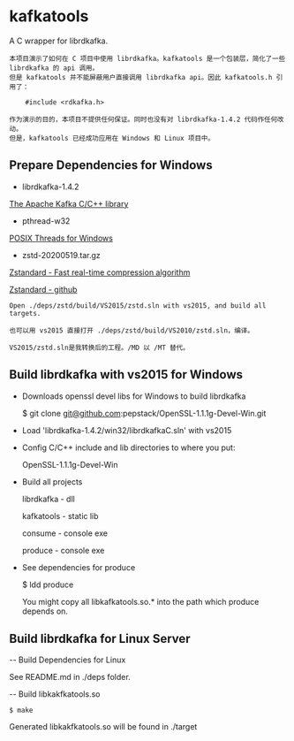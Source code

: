 # kafkatools

A C wrapper for librdkafka.

    本项目演示了如何在 C 项目中使用 librdkafka。kafkatools 是一个包装层，简化了一些 librdkafka 的 api 调用。
    但是 kafkatools 并不能屏蔽用户直接调用 librdkafka api。因此 kafkatools.h 引用了：

        #include <rdkafka.h>
        
    作为演示的目的，本项目不提供任何保证。同时也没有对 librdkafka-1.4.2 代码作任何改动。
    但是，kafkatools 已经成功应用在 Windows 和 Linux 项目中。


## Prepare Dependencies for Windows

- librdkafka-1.4.2

[The Apache Kafka C/C++ library](https://github.com/edenhill/librdkafka)

- pthread-w32

[POSIX Threads for Windows](https://sourceforge.net/projects/pthreads4w/files/latest/download)

- zstd-20200519.tar.gz

[Zstandard - Fast real-time compression algorithm](http://www.zstd.net)

[Zstandard - github](https://github.com/facebook/zstd)

    Open ./deps/zstd/build/VS2015/zstd.sln with vs2015, and build all targets.

    也可以用 vs2015 直接打开 ./deps/zstd/build/VS2010/zstd.sln，编译。

    VS2015/zstd.sln是我转换后的工程。/MD 以 /MT 替代。

## Build librdkafka with vs2015 for Windows

- Downloads openssl devel libs for Windows to build librdkafka

    $ git clone git@github.com:pepstack/OpenSSL-1.1.1g-Devel-Win.git

- Load 'librdkafka-1.4.2/win32/librdkafkaC.sln' with vs2015

- Config C/C++ include and lib directories to where you put:

    OpenSSL-1.1.1g-Devel-Win

- Build all projects

	librdkafka     - dll
    
	kafkatools     - static lib
	
    consume        - console exe
	
    produce        - console exe

- See dependencies for produce

    $ ldd produce

    You might copy all libkafkatools.so.* into the path which produce depends on.

## Build librdkafka for Linux Server

-- Build Dependencies for Linux

See README.md in ./deps folder.

-- Build libkakfkatools.so

    $ make

Generated libkakfkatools.so will be found in ./target